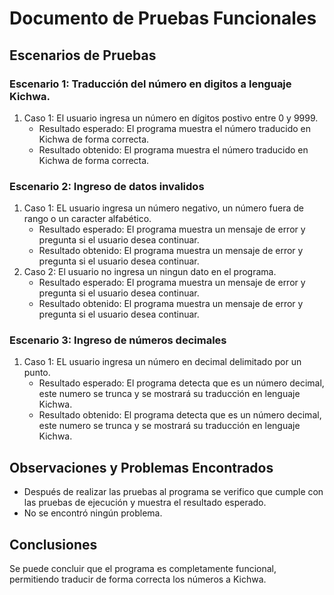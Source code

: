 # Documento de Pruebas Funcionales

## Escenarios de Pruebas

### Escenario 1: Traducción del número en digitos a lenguaje Kichwa.
1. Caso 1: El usuario ingresa un número en dígitos postivo entre 0 y 9999.
    - Resultado esperado: El programa muestra el número traducido en Kichwa de forma correcta.
    - Resultado obtenido: El programa muestra el número traducido en Kichwa de forma correcta.

### Escenario 2: Ingreso de datos invalidos
1. Caso 1: EL usuario ingresa un número negativo, un número fuera de rango o un caracter alfabético.
    - Resultado esperado: El programa muestra un mensaje de error y pregunta si el usuario desea continuar.
    - Resultado obtenido: El programa muestra un mensaje de error y pregunta si el usuario desea continuar.
2. Caso 2: El usuario no ingresa un ningun dato en el programa.
    - Resultado esperado: El programa muestra un mensaje de error y pregunta si el usuario desea continuar.
    - Resultado obtenido: El programa muestra un mensaje de error y pregunta si el usuario desea continuar.
### Escenario 3: Ingreso de números decimales
1. Caso 1: EL usuario ingresa un número en decimal delimitado por un punto.
    - Resultado esperado: El programa detecta que es un número decimal, este numero se trunca y se mostrará su traducción en lenguaje Kichwa.
    - Resultado obtenido: El programa detecta que es un número decimal, este numero se trunca y se mostrará su traducción en lenguaje Kichwa.

## Observaciones y Problemas Encontrados
- Después de realizar las pruebas al programa se verifico que cumple con las pruebas de ejecución y muestra el resultado esperado.
- No se encontró ningún problema.

## Conclusiones
Se puede concluir que el programa es completamente funcional, permitiendo traducir de forma correcta los números a Kichwa. 
